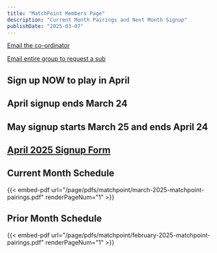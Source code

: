```yaml
---
title: "MatchPoint Members Page"
description: "Current Month Pairings and Next Month Signup"
publishDate: "2025-03-07"
---
```


[Email the co-ordinator](mailto:m.bowman@yahoo.com)

[Email entire group to request a sub](mailto:matchpoint-tennis@googlegroups.com)

## **Sign up NOW to play in April**<br>

## **April signup ends March 24**

## **May signup starts March 25 and ends April 24**

## **[April 2025 Signup Form](/page/groups/matchpoint/signup)**

## **Current Month Schedule**

{{< embed-pdf url="/page/pdfs/matchpoint/march-2025-matchpoint-pairings.pdf" renderPageNum="1" >}}

## **Prior Month Schedule**

{{< embed-pdf url="/page/pdfs/matchpoint/february-2025-matchpoint-pairings.pdf" renderPageNum="1" >}}
